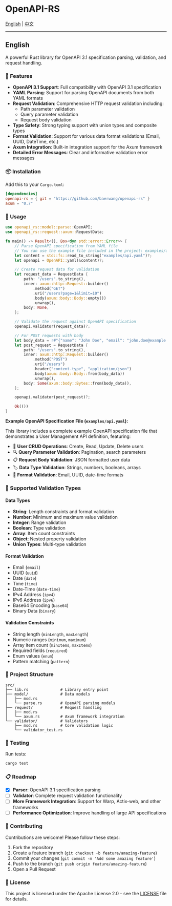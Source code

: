 # OpenAPI-RS

[English](README.md) | [中文](README-ZH.md)

---

## English

A powerful Rust library for OpenAPI 3.1 specification parsing, validation, and request handling.

### 🚀 Features

- **OpenAPI 3.1 Support**: Full compatibility with OpenAPI 3.1 specification
- **YAML Parsing**: Support for parsing OpenAPI documents from both YAML formats
- **Request Validation**: Comprehensive HTTP request validation including:
    - Path parameter validation
    - Query parameter validation
    - Request body validation
- **Type Safety**: Strong typing support with union types and composite types
- **Format Validation**: Support for various data format validations (Email, UUID, DateTime, etc.)
- **Axum Integration**: Built-in integration support for the Axum framework
- **Detailed Error Messages**: Clear and informative validation error messages

### 📦 Installation

Add this to your `Cargo.toml`:

```toml
[dependencies]
openapi-rs = { git = "https://github.com/baerwang/openapi-rs" }
axum = "0.7"
```

### 🔧 Usage

```rust
use openapi_rs::model::parse::OpenAPI;
use openapi_rs::request::axum::RequestData;

fn main() -> Result<(), Box<dyn std::error::Error>> {
    // Parse OpenAPI specification from YAML file
    // You can use the example file included in the project: examples/api.yaml
    let content = std::fs::read_to_string("examples/api.yaml")?;
    let openapi = OpenAPI::yaml(&content)?;

    // Create request data for validation
    let request_data = RequestData {
        path: "/users".to_string(),
        inner: axum::http::Request::builder()
            .method("GET")
            .uri("/users?page=1&limit=10")
            .body(axum::body::Body::empty())
            .unwrap(),
        body: None,
    };

    // Validate the request against OpenAPI specification
    openapi.validator(request_data)?;

    // For POST requests with body
    let body_data = r#"{"name": "John Doe", "email": "john.doe@example.com", "age": 30}"#;
    let post_request = RequestData {
        path: "/users".to_string(),
        inner: axum::http::Request::builder()
            .method("POST")
            .uri("/users")
            .header("content-type", "application/json")
            .body(axum::body::Body::from(body_data))
            .unwrap(),
        body: Some(axum::body::Bytes::from(body_data)),
    };

    openapi.validator(post_request)?;

    Ok(())
}
```

**Example OpenAPI Specification File (`examples/api.yaml`):**

This library includes a complete example OpenAPI specification file that demonstrates a User Management API definition,
featuring:

- 📝 **User CRUD Operations**: Create, Read, Update, Delete users
- 🔍 **Query Parameter Validation**: Pagination, search parameters
- 📋 **Request Body Validation**: JSON formatted user data
- 🏷️ **Data Type Validation**: Strings, numbers, booleans, arrays
- 📧 **Format Validation**: Email, UUID, date-time formats

### 🎯 Supported Validation Types

#### Data Types

- **String**: Length constraints and format validation
- **Number**: Minimum and maximum value validation
- **Integer**: Range validation
- **Boolean**: Type validation
- **Array**: Item count constraints
- **Object**: Nested property validation
- **Union Types**: Multi-type validation

#### Format Validation

- Email (`email`)
- UUID (`uuid`)
- Date (`date`)
- Time (`time`)
- Date-Time (`date-time`)
- IPv4 Address (`ipv4`)
- IPv6 Address (`ipv6`)
- Base64 Encoding (`base64`)
- Binary Data (`binary`)

#### Validation Constraints

- String length (`minLength`, `maxLength`)
- Numeric ranges (`minimum`, `maximum`)
- Array item count (`minItems`, `maxItems`)
- Required fields (`required`)
- Enum values (`enum`)
- Pattern matching (`pattern`)

### 📁 Project Structure

```
src/
├── lib.rs              # Library entry point
├── model/              # Data models
│   ├── mod.rs
│   └── parse.rs        # OpenAPI parsing models
├── request/            # Request handling
│   ├── mod.rs
│   └── axum.rs         # Axum framework integration
└── validator/          # Validators
    ├── mod.rs          # Core validation logic
    └── validator_test.rs
```

### 🧪 Testing

Run tests:

```bash
cargo test
```

### 📋 Roadmap

- [x] **Parser**: OpenAPI 3.1 specification parsing
- [ ] **Validator**: Complete request validation functionality
- [ ] **More Framework Integration**: Support for Warp, Actix-web, and other frameworks
- [ ] **Performance Optimization**: Improve handling of large API specifications

### 🤝 Contributing

Contributions are welcome! Please follow these steps:

1. Fork the repository
2. Create a feature branch (`git checkout -b feature/amazing-feature`)
3. Commit your changes (`git commit -m 'Add some amazing feature'`)
4. Push to the branch (`git push origin feature/amazing-feature`)
5. Open a Pull Request

### 📄 License

This project is licensed under the Apache License 2.0 - see the [LICENSE](LICENSE) file for details.
